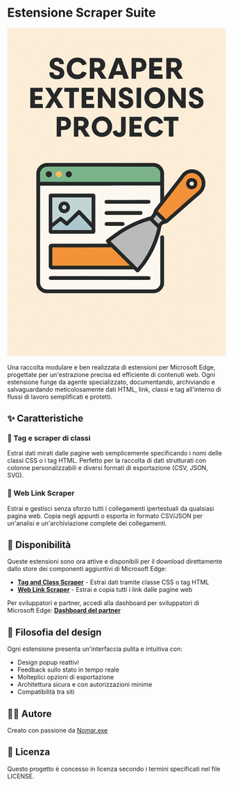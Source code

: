 # Estensione Scraper Suite

![Immagine di copertina](immagine%20di%20copertina%20.png)

Una raccolta modulare e ben realizzata di estensioni per Microsoft Edge, progettate per un'estrazione precisa ed efficiente di contenuti web. Ogni estensione funge da agente specializzato, documentando, archiviando e salvaguardando meticolosamente dati HTML, link, classi e tag all'interno di flussi di lavoro semplificati e protetti.

## ✨ Caratteristiche

### 🧩 Tag e scraper di classi
Estrai dati mirati dalle pagine web semplicemente specificando i nomi delle classi CSS o i tag HTML. Perfetto per la raccolta di dati strutturati con colonne personalizzabili e diversi formati di esportazione (CSV, JSON, SVG).

### 🔗 Web Link Scraper
Estrai e gestisci senza sforzo tutti i collegamenti ipertestuali da qualsiasi pagina web. Copia negli appunti o esporta in formato CSV/JSON per un'analisi e un'archiviazione complete dei collegamenti.

## 🚀 Disponibilità

Queste estensioni sono ora attive e disponibili per il download direttamente dallo store dei componenti aggiuntivi di Microsoft Edge:

- **[Tag and Class Scraper](https://microsoftedge.microsoft.com/addons/detail/tag-and-class-scraper/kcehmicnhjlphlpgbikkoijkhifmjacc)** - Estrai dati tramite classe CSS o tag HTML
- **[Web Link Scraper](https://microsoftedge.microsoft.com/addons/detail/web-link-scraper/kcehmicnhjlphlpgbikkoijkhifmjacc)** - Estrai e copia tutti i link dalle pagine web

Per sviluppatori e partner, accedi alla dashboard per sviluppatori di Microsoft Edge:
**[Dashboard del partner](https://partner.microsoft.com/en-us/dashboard/microsoftedge/overview)**

## 🎨 Filosofia del design

Ogni estensione presenta un'interfaccia pulita e intuitiva con:
- Design popup reattivi
- Feedback sullo stato in tempo reale
- Molteplici opzioni di esportazione
- Architettura sicura e con autorizzazioni minime
- Compatibilità tra siti

## 👨‍💻 Autore

Creato con passione da [Nomar.exe](https://github.com/Nomarexe)

## 📄 Licenza

Questo progetto è concesso in licenza secondo i termini specificati nel file LICENSE.
